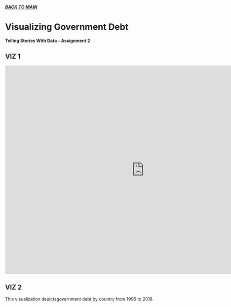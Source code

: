 ##### [**BACK TO MAIN**](https://gmccloskey13.github.io/mccloskey-portfolio/)

# Visualizing Government Debt
#### Telling Stories With Data - Assignment 2

##  VIZ 1

<iframe src="https://data.oecd.org/chart/6gMb" width="900" height="675" style="border: 0" mozallowfullscreen="true" webkitallowfullscreen="true" allowfullscreen="true"><a href="https://data.oecd.org/chart/6gMb" target="_blank">OECD Chart: General government debt, Total, % of GDP, Annual, 2017</a></iframe>


## VIZ 2

This visualization depictsgovernment debt by country from 1995 to 2018. 

<div class="flourish-embed flourish-chart" data-src="visualisation/5290262"><script src="https://public.flourish.studio/resources/embed.js"></script></div>
